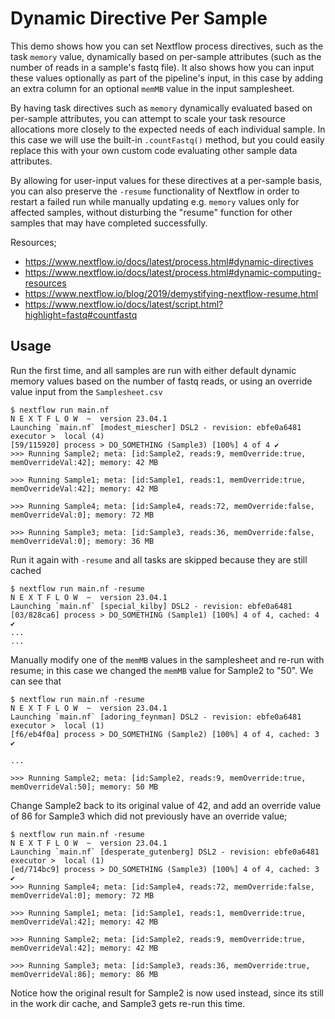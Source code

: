 # Dynamic Directive Per Sample

This demo shows how you can set Nextflow process directives, such as the task `memory` value, dynamically based on per-sample attributes (such as the number of reads in a sample's fastq file). It also shows how you can input these values optionally as part of the pipeline's input, in this case by adding an extra column for an optional `memMB` value in the input samplesheet.

By having task directives such as `memory` dynamically evaluated based on per-sample attributes, you can attempt to scale your task resource allocations more closely to the expected needs of each individual sample. In this case we will use the built-in `.countFastq()` method, but you could easily replace this with your own custom code evaluating other sample data attributes.

By allowing for user-input values for these directives at a per-sample basis, you can also preserve the `-resume` functionality of Nextflow in order to restart a failed run while manually updating e.g. `memory` values only for affected samples, without disturbing the "resume" function for other samples that may have completed successfully.

Resources;

- https://www.nextflow.io/docs/latest/process.html#dynamic-directives
- https://www.nextflow.io/docs/latest/process.html#dynamic-computing-resources
- https://www.nextflow.io/blog/2019/demystifying-nextflow-resume.html
- https://www.nextflow.io/docs/latest/script.html?highlight=fastq#countfastq

## Usage

Run the first time, and all samples are run with either default dynamic memory values based on the number of fastq reads, or using an override value input from the `Samplesheet.csv`

```
$ nextflow run main.nf
N E X T F L O W  ~  version 23.04.1
Launching `main.nf` [modest_miescher] DSL2 - revision: ebfe0a6481
executor >  local (4)
[59/115920] process > DO_SOMETHING (Sample3) [100%] 4 of 4 ✔
>>> Running Sample2; meta: [id:Sample2, reads:9, memOverride:true, memOverrideVal:42]; memory: 42 MB

>>> Running Sample1; meta: [id:Sample1, reads:1, memOverride:true, memOverrideVal:42]; memory: 42 MB

>>> Running Sample4; meta: [id:Sample4, reads:72, memOverride:false, memOverrideVal:0]; memory: 72 MB

>>> Running Sample3; meta: [id:Sample3, reads:36, memOverride:false, memOverrideVal:0]; memory: 36 MB
```

Run it again with `-resume` and all tasks are skipped because they are still cached

```
$ nextflow run main.nf -resume
N E X T F L O W  ~  version 23.04.1
Launching `main.nf` [special_kilby] DSL2 - revision: ebfe0a6481
[03/828ca6] process > DO_SOMETHING (Sample1) [100%] 4 of 4, cached: 4 ✔
...
...
```

Manually modify one of the `memMB` values in the samplesheet and re-run with resume; in this case we changed the `memMB` value for Sample2 to "50". We can see that

```
$ nextflow run main.nf -resume
N E X T F L O W  ~  version 23.04.1
Launching `main.nf` [adoring_feynman] DSL2 - revision: ebfe0a6481
executor >  local (1)
[f6/eb4f0a] process > DO_SOMETHING (Sample2) [100%] 4 of 4, cached: 3 ✔

...

>>> Running Sample2; meta: [id:Sample2, reads:9, memOverride:true, memOverrideVal:50]; memory: 50 MB
```

Change Sample2 back to its original value of 42, and add an override value of 86 for Sample3 which did not previously have an override value;

```
$ nextflow run main.nf -resume
N E X T F L O W  ~  version 23.04.1
Launching `main.nf` [desperate_gutenberg] DSL2 - revision: ebfe0a6481
executor >  local (1)
[ed/714bc9] process > DO_SOMETHING (Sample3) [100%] 4 of 4, cached: 3 ✔
>>> Running Sample4; meta: [id:Sample4, reads:72, memOverride:false, memOverrideVal:0]; memory: 72 MB

>>> Running Sample1; meta: [id:Sample1, reads:1, memOverride:true, memOverrideVal:42]; memory: 42 MB

>>> Running Sample2; meta: [id:Sample2, reads:9, memOverride:true, memOverrideVal:42]; memory: 42 MB

>>> Running Sample3; meta: [id:Sample3, reads:36, memOverride:true, memOverrideVal:86]; memory: 86 MB
```

Notice how the original result for Sample2 is now used instead, since its still in the work dir cache, and Sample3 gets re-run this time.